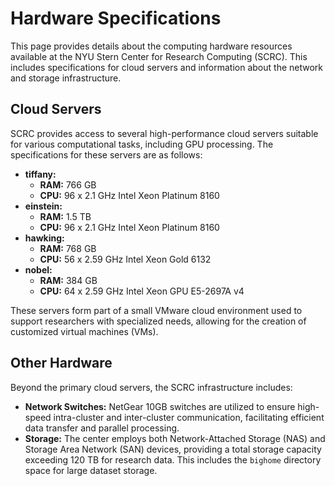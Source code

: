 # Hardware Specifications

This page provides details about the computing hardware resources available at the NYU Stern Center for Research Computing (SCRC). This includes specifications for cloud servers and information about the network and storage infrastructure.

## Cloud Servers

SCRC provides access to several high-performance cloud servers suitable for various computational tasks, including GPU processing. The specifications for these servers are as follows:

*   **tiffany:**
    *   **RAM:** 766 GB
    *   **CPU:** 96 x 2.1 GHz Intel Xeon Platinum 8160
*   **einstein:**
    *   **RAM:** 1.5 TB
    *   **CPU:** 96 x 2.1 GHz Intel Xeon Platinum 8160
*   **hawking:**
    *   **RAM:** 768 GB
    *   **CPU:** 56 x 2.59 GHz Intel Xeon Gold 6132
*   **nobel:**
    *   **RAM:** 384 GB
    *   **CPU:** 64 x 2.59 GHz Intel Xeon GPU E5-2697A v4

These servers form part of a small VMware cloud environment used to support researchers with specialized needs, allowing for the creation of customized virtual machines (VMs).

## Other Hardware

Beyond the primary cloud servers, the SCRC infrastructure includes:

*   **Network Switches:** NetGear 10GB switches are utilized to ensure high-speed intra-cluster and inter-cluster communication, facilitating efficient data transfer and parallel processing.
*   **Storage:** The center employs both Network-Attached Storage (NAS) and Storage Area Network (SAN) devices, providing a total storage capacity exceeding 120 TB for research data. This includes the `bighome` directory space for large dataset storage.